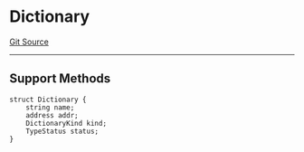 # Dictionary
[Git Source](https://github.com/metacontract/mc/blob/7db22f6d7abc05705d21c7601fb406ca49c18557/src/devkit/core/Dictionary.sol)

---------------------
Support Methods
-----------------------


```solidity
struct Dictionary {
    string name;
    address addr;
    DictionaryKind kind;
    TypeStatus status;
}
```

